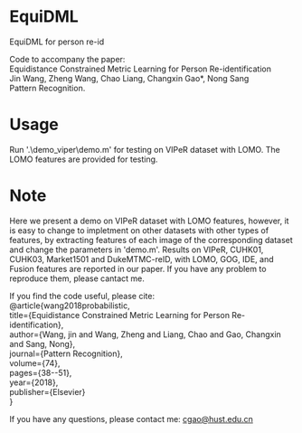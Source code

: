 # EquiDML
EquiDML for person re-id

Code to accompany the paper:     
Equidistance Constrained Metric Learning for Person Re-identification        
Jin Wang, Zheng Wang, Chao Liang, Changxin Gao*, Nong Sang       
Pattern Recognition.      

# Usage

Run '.\demo_viper\demo.m' for testing on VIPeR dataset with LOMO. The LOMO features are provided for testing. 

# Note

Here we present a demo on VIPeR dataset with LOMO features, however, it is easy to change to impletment on other datasets with other types of features, by extracting features of each image of the corresponding dataset and change the parameters in 'demo.m'.  Results on VIPeR, CUHK01, CUHK03, Market1501 and DukeMTMC-reID, with LOMO, GOG, IDE, and Fusion features are reported in our paper. If you have any problem to reproduce them, please cantact me.

If you find the code useful, please cite:     
@article{wang2018probabilistic,     
  title={Equidistance Constrained Metric Learning for Person Re-identification},     
  author={Wang, jin and Wang, Zheng and Liang, Chao and Gao, Changxin and Sang, Nong},     
  journal={Pattern Recognition},     
  volume={74},     
  pages={38--51},     
  year={2018},     
  publisher={Elsevier}     
}     

If you have any questions, please contact me: cgao@hust.edu.cn
